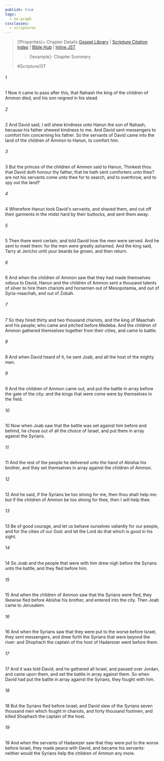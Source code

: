 ```yaml
---
publish: true
tags:
  - no-graph
cssclasses:
  - scriptures
---
```

>[!Properties]+ Chapter Details
>[Gospel Library](https://churchofjesuschrist.org/study/scriptures/ot/1-chr/19?lang=eng)    |    [Scripture Citation Index](https://scriptures.byu.edu/#07113::c07113)    |    [Bible Hub](https://biblehub.com/1_chronicles/19.htm)    |    [Inline JST](https://scripturetoolbox.com/html/ic/1Chronicles/19.html)
>>[!example]- Chapter Summary
>> 
> 
>
>#Scripture/OT
###### 1
1 Now it came to pass after this, that Nahash the king of the children of Ammon died, and his son reigned in his stead.
###### 2
2 And David said, I will shew kindness unto Hanun the son of Nahash, because his father shewed kindness to me. And David sent messengers to comfort him concerning his father. So the servants of David came into the land of the children of Ammon to Hanun, to comfort him.
###### 3
3 But the princes of the children of Ammon said to Hanun, Thinkest thou that David doth honour thy father, that he hath sent comforters unto thee? are not his servants come unto thee for to search, and to overthrow, and to spy out the land?
###### 4
4 Wherefore Hanun took David's servants, and shaved them, and cut off their garments in the midst hard by their buttocks, and sent them away.
###### 5
5 Then there went certain, and told David how the men were served. And he sent to meet them: for the men were greatly ashamed. And the king said, Tarry at Jericho until your beards be grown, and then return.
###### 6
6 And when the children of Ammon saw that they had made themselves odious to David, Hanun and the children of Ammon sent a thousand talents of silver to hire them chariots and horsemen out of Mesopotamia, and out of Syria-maachah, and out of Zobah.
###### 7
7 So they hired thirty and two thousand chariots, and the king of Maachah and his people; who came and pitched before Medeba. And the children of Ammon gathered themselves together from their cities, and came to battle.
###### 8
8 And when David heard of it, he sent Joab, and all the host of the mighty men.
###### 9
9 And the children of Ammon came out, and put the battle in array before the gate of the city: and the kings that were come were by themselves in the field.
###### 10
10 Now when Joab saw that the battle was set against him before and behind, he chose out of all the choice of Israel, and put them in array against the Syrians.
###### 11
11 And the rest of the people he delivered unto the hand of Abishai his brother, and they set themselves in array against the children of Ammon.
###### 12
12 And he said, If the Syrians be too strong for me, then thou shalt help me: but if the children of Ammon be too strong for thee, then I will help thee.
###### 13
13 Be of good courage, and let us behave ourselves valiantly for our people, and for the cities of our God: and let the Lord do that which is good in his sight.
###### 14
14 So Joab and the people that were with him drew nigh before the Syrians unto the battle; and they fled before him.
###### 15
15 And when the children of Ammon saw that the Syrians were fled, they likewise fled before Abishai his brother, and entered into the city. Then Joab came to Jerusalem.
###### 16
16 And when the Syrians saw that they were put to the worse before Israel, they sent messengers, and drew forth the Syrians that were beyond the river: and Shophach the captain of the host of Hadarezer went before them.
###### 17
17 And it was told David; and he gathered all Israel, and passed over Jordan, and came upon them, and set the battle in array against them. So when David had put the battle in array against the Syrians, they fought with him.
###### 18
18 But the Syrians fled before Israel; and David slew of the Syrians seven thousand men which fought in chariots, and forty thousand footmen, and killed Shophach the captain of the host.
###### 19
19 And when the servants of Hadarezer saw that they were put to the worse before Israel, they made peace with David, and became his servants: neither would the Syrians help the children of Ammon any more.
